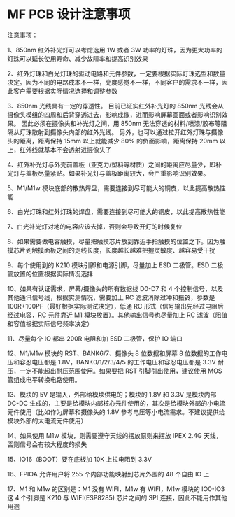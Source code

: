 
# MF PCB 设计注意事项

注意事项：

1、850nm 红外补光灯可以考虑选用 1W 或者 3W 功率的灯珠，因为更大功率的灯珠可以延长使用寿命、减少故障率和提高识别效果

2、红外灯珠和白光灯珠的驱动电路和元件参数，一定要根据实际灯珠选型和数量决定。因为不同的电路成本不一样，亮度感觉不一样，不同客户的需求不一样，因此客户需要根据实际情况选择和调整参数

3、850nm 光线具有一定的穿透性。 目前已证实红外补光灯的 850nm 光线会从摄像头模组的四周和后背穿透进去，影响成像，进而影响屏幕画面或者影响识别效果。 因此必须在摄像头和补光灯之间，用 850nm 无法穿透的材料/喷漆/胶布等阻隔从灯珠散射到摄像头内部的红外光线。 另外，也可以通过拉开红外灯珠与摄像头的距离，距离保持 15mm 以上就能减少 80% 的负面影响，距离保持 20mm 以上，红外线就基本不会透射进摄像头了

4、红外补光灯与外壳前盖板（亚克力/塑料等材质）之间的距离应尽量少，即补光灯与盖板尽量紧贴。如果补光灯与盖板距离较大，会严重影响识别效果。

5、M1/M1w 模块底部的散热焊盘，需要连接到尽可能大的铜皮，以此提高散热性能

6、白光灯珠和红外灯珠的焊盘，需要连接到尽可能大的铜皮，以此提高散热性能

7、白光补光灯对地的电容应该去掉，否则会导致开灯的时候复位

8、如果需要做电容触摸，尽量把触摸芯片放到靠近手指触摸的位置之下。因为触摸芯片到触摸面板之间的走线长度，长度越长越难把握灵敏度、越容易受干扰

9、每个使用到的 K210 模块引脚和电源引脚，尽量加上 ESD 二极管。ESD 二极管放置的位置根据实际情况选择

10、如果有认证需求，屏幕/摄像头的所有数据线 D0-D7 和 4 个控制信号，以及其他通讯信号线，根据实测情况，需要加上 RC 滤波消除过冲和振铃，参数是 100R+100PF（最好根据实际测试决定），低通 RC 形式（信号输出先经过电阻后经过电容，RC 元件靠近 M1 模块放置）。其他输出信号也尽量加上 RC 滤波（阻值和容值根据实际信号频率决定）

11、尽量每个 IO 都串 200R 电阻和加 ESD 二极管，保护 IO 端口

12、M1/M1w 模块的 RST、BANK6/7、摄像头 8 位数据和屏幕 8 位数据的工作电压和容忍电压都是 1.8V，BANK0/1/2/3/4/5 的工作电压和容忍电压都是 3.3V 耐压，一定不能超出耐压范围使用。如果要把 RST 引脚引出使用，建议使用 MOS 管组成电平转换电路使用。

13、模块的 5V 是输入，外部给模块供电的；模块的 1.8V 和 3.3V 是模块内部 DC-DC 生成的，主要是给模块内部核心元件使用的，其次是给模块外部的小电流元件使用（比如作为屏幕和摄像头的 1.8V 参考电压等小电流需求。不建议提供给模块外部的大电流元件使用）

14、如果使用 M1w 模块，则需要遵守天线的摆放原则来摆放 IPEX 2.4G 天线，否则信号会有较大程度的损失

15、IO16（BOOT）要在底板加 10K 上拉电阻到 3.3V

16、FPIOA 允许用户将 255 个内部功能映射到芯片外围的 48 个自由 IO 上

17、M1 和 M1w 的区别是：M1 没有 WIFI，M1w 有 WIFI，M1w 模块的 IO0-IO3 这 4 个引脚是 K210 与 WIFI(ESP8285) 芯片之间的 SPI 连接，因此不能用作其他用途
